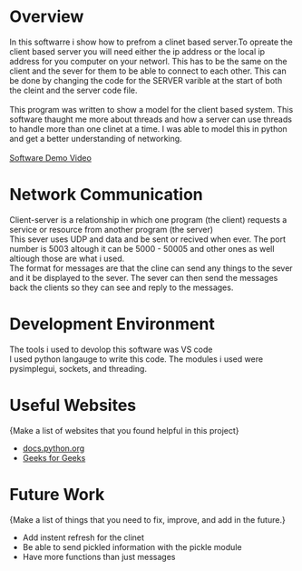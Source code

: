 # Overview

In this softwarre i show how to prefrom a clinet based server.To opreate the client based server you will need either the ip address or the local ip address for you computer on your networl. This has to be the same on the client and the sever for them to be able to connect to each other. This can be done by changing the code for the SERVER varible at the start of both the cleint and the server code file. 
<br>
<br>
This program was written to show a model for the client based system. This software thaught me more about threads and how a server can use threads to handle more than one clinet at a time. I was able to model this in python and get a better understanding of networking. 
<br>
<br>
[Software Demo Video](http://youtube.link.goes.here)

# Network Communication


Client-server is a relationship in which one program (the client) requests a service or resource from another program (the server)
<br>
This sever uses UDP and data and be sent or recived when ever. The port number is 5003 altough it can be 5000 - 50005 and other ones as well altiough those are what i used.
<br>
The format for messages are that the cline can send any things to the sever and it be displayed to the sever. The sever can then send the messages back the clients so they can see and reply to the messages.

# Development Environment

The tools i used to devolop this software was VS code
<br>
I used python langauge to write this code. The modules i used were pysimplegui, sockets, and threading.
# Useful Websites

{Make a list of websites that you found helpful in this project}
* [docs.python.org](https://docs.python.org/3/library/socket.html)
* [Geeks for Geeks](https://www.geeksforgeeks.org/socket-programming-python/)

# Future Work

{Make a list of things that you need to fix, improve, and add in the future.}
* Add instent refresh for the clinet 
* Be able to send pickled information with the pickle module 
* Have more functions than just messages
